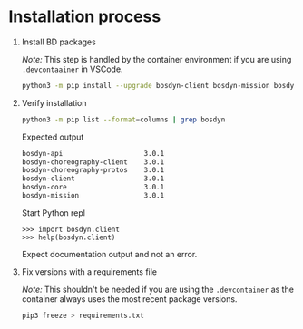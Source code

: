# Installation process

1. Install BD packages

    *Note:* This step is handled by the container environment if you are using `.devcontaainer` in VSCode.

    ```bash
    python3 -m pip install --upgrade bosdyn-client bosdyn-mission bosdyn-choreography-client
    ```

1. Verify installation

    ```bash
    python3 -m pip list --format=columns | grep bosdyn
    ```

    Expected output

    ```bash
    bosdyn-api                    3.0.1
    bosdyn-choreography-client    3.0.1
    bosdyn-choreography-protos    3.0.1
    bosdyn-client                 3.0.1
    bosdyn-core                   3.0.1
    bosdyn-mission                3.0.1
    ```

    Start Python repl

    ```python:repl
    >>> import bosdyn.client
    >>> help(bosdyn.client)
    ```

    Expect documentation output and not an error.

1. Fix versions with a requirements file

    *Note:* This shouldn't be needed if you are using the `.devcontainer` as the container always uses the most recent package versions.

    ```bash
    pip3 freeze > requirements.txt
    ```
